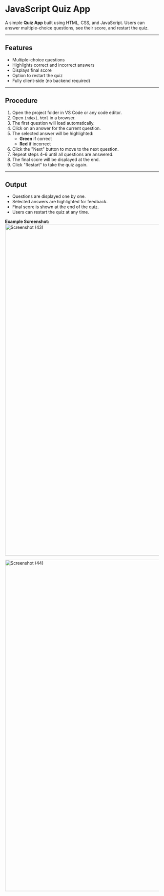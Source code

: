 # JavaScript Quiz App

A simple **Quiz App** built using HTML, CSS, and JavaScript. Users can answer multiple-choice questions, see their score, and restart the quiz.

---

## Features

- Multiple-choice questions
- Highlights correct and incorrect answers
- Displays final score
- Option to restart the quiz
- Fully client-side (no backend required)

---

## Procedure

1. Open the project folder in VS Code or any code editor.
2. Open `index1.html` in a browser.
3. The first question will load automatically.
4. Click on an answer for the current question.
5. The selected answer will be highlighted:
   - **Green** if correct
   - **Red** if incorrect
6. Click the "Next" button to move to the next question.
7. Repeat steps 4–6 until all questions are answered.
8. The final score will be displayed at the end.
9. Click "Restart" to take the quiz again.

---

## Output

- Questions are displayed one by one.
- Selected answers are highlighted for feedback.
- Final score is shown at the end of the quiz.
- Users can restart the quiz at any time.

**Example Screenshot:**
<img width="1920" height="1080" alt="Screenshot (43)" src="https://github.com/user-attachments/assets/572453cc-ffa6-4aa5-8f2f-43882e28a206" />

<img width="1920" height="1080" alt="Screenshot (44)" src="https://github.com/user-attachments/assets/1ff977d6-2a0f-4a6a-80c7-abf2c611c1ac" />


